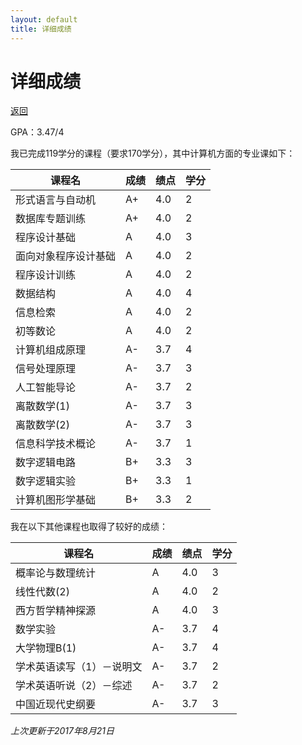 ```yaml
---
layout: default
title: 详细成绩
---
```


# 详细成绩

[返回](.)

GPA：3.47/4

我已完成119学分的课程（要求170学分），其中计算机方面的专业课如下：

|课程名|成绩|绩点|学分|
|-|-|-|-|
|形式语言与自动机|A+|4.0|2|
|数据库专题训练|A+|4.0|2|
|程序设计基础|A|4.0|3|
|面向对象程序设计基础|A|4.0|2|
|程序设计训练|A|4.0|2|
|数据结构|A|4.0|4|
|信息检索|A|4.0|2|
|初等数论|A|4.0|2|
|计算机组成原理|A-|3.7|4|
|信号处理原理|A-|3.7|3|
|人工智能导论|A-|3.7|2|
|离散数学(1)|A-|3.7|3|
|离散数学(2)|A-|3.7|3|
|信息科学技术概论|A-|3.7|1|
|数字逻辑电路|B+|3.3|3|
|数字逻辑实验|B+|3.3|1|
|计算机图形学基础|B+|3.3|2|

我在以下其他课程也取得了较好的成绩：

|课程名|成绩|绩点|学分|
|-|-|-|-|
|概率论与数理统计|A|4.0|3|
|线性代数(2)|A|4.0|2|
|西方哲学精神探源|A|4.0|3|
|数学实验|A-|3.7|4|
|大学物理B(1)|A-|3.7|4|
|学术英语读写（1）－说明文|A-|3.7|2|
|学术英语听说（2）－综述|A-|3.7|2|
|中国近现代史纲要|A-|3.7|3|

*上次更新于2017年8月21日*
